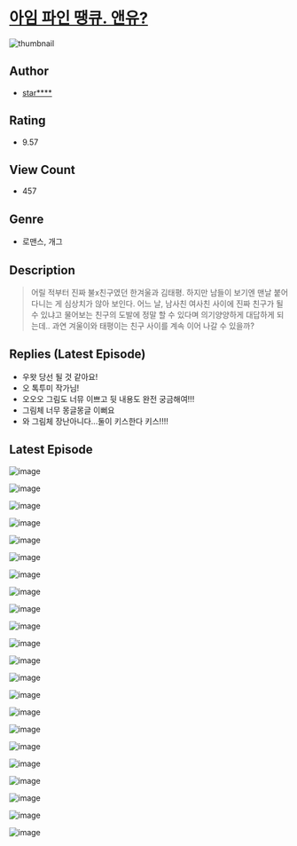 # [아임 파인 땡큐. 앤유?](https://comic.naver.com/challenge/list?titleId=811395)
![thumbnail](https://image-comic.pstatic.net/user_contents_data/challenge_comic/2023/05/27/367309/upload_3774405952743355700_480x623.jpeg)

## Author
- [star****](https://comic.naver.com/artistTitle?id=367309)

## Rating
- 9.57

## View Count
- 457

## Genre
- 로맨스, 개그

## Description
> 어릴 적부터 진짜 불x친구였던 한겨울과 김태평. 하지만 남들이 보기엔 맨날 붙어 다니는 게 심상치가 않아 보인다. 어느 날, 남사친 여사친 사이에 진짜 친구가 될 수 있냐고 물어보는 친구의 도발에 정말 할 수 있다며 의기양양하게 대답하게 되는데.. 과연 겨울이와 태평이는 친구 사이를 계속 이어 나갈 수 있을까?

## Replies (Latest Episode)
- 우왓 당선 될 것 같아요!
- 오 톡투미 작가님!
- 오오오 그림도 너뮤 이쁘고 뒷 내용도 완전 궁금해여!!!
- 그림체 너무 몽글몽글 이뻐요
- 와 그림체 장난아니다...둘이 키스한다 키스!!!!

## Latest Episode
![image](https://image-comic.pstatic.net/user_contents_data/challenge_comic/2023/05/26/367309/upload_4121697879451579190.jpeg)

![image](https://image-comic.pstatic.net/user_contents_data/challenge_comic/2023/05/26/367309/upload_3846690045371429941.jpeg)

![image](https://image-comic.pstatic.net/user_contents_data/challenge_comic/2023/05/26/367309/upload_4122308112599429176.jpeg)

![image](https://image-comic.pstatic.net/user_contents_data/challenge_comic/2023/05/26/367309/upload_4121697695526183221.jpeg)

![image](https://image-comic.pstatic.net/user_contents_data/challenge_comic/2023/05/26/367309/upload_3546082463369486642.jpeg)

![image](https://image-comic.pstatic.net/user_contents_data/challenge_comic/2023/05/26/367309/upload_3905013820139057509.jpeg)

![image](https://image-comic.pstatic.net/user_contents_data/challenge_comic/2023/05/26/367309/upload_7149803295181256247.jpeg)

![image](https://image-comic.pstatic.net/user_contents_data/challenge_comic/2023/05/26/367309/upload_3616725187000689208.jpeg)

![image](https://image-comic.pstatic.net/user_contents_data/challenge_comic/2023/05/26/367309/upload_7076337407153616484.jpeg)

![image](https://image-comic.pstatic.net/user_contents_data/challenge_comic/2023/05/26/367309/upload_7365412028568254563.jpeg)

![image](https://image-comic.pstatic.net/user_contents_data/challenge_comic/2023/05/26/367309/upload_3690529909290657075.jpeg)

![image](https://image-comic.pstatic.net/user_contents_data/challenge_comic/2023/05/26/367309/upload_3774641243229217635.jpeg)

![image](https://image-comic.pstatic.net/user_contents_data/challenge_comic/2023/05/26/367309/upload_7219941116080382514.jpeg)

![image](https://image-comic.pstatic.net/user_contents_data/challenge_comic/2023/05/26/367309/upload_7219891659565183288.jpeg)

![image](https://image-comic.pstatic.net/user_contents_data/challenge_comic/2023/05/26/367309/upload_7234524153551140664.jpeg)

![image](https://image-comic.pstatic.net/user_contents_data/challenge_comic/2023/05/26/367309/upload_3617904735277049401.jpeg)

![image](https://image-comic.pstatic.net/user_contents_data/challenge_comic/2023/05/26/367309/upload_3847027586800707173.jpeg)

![image](https://image-comic.pstatic.net/user_contents_data/challenge_comic/2023/05/26/367309/upload_3919593156083135077.jpeg)

![image](https://image-comic.pstatic.net/user_contents_data/challenge_comic/2023/05/26/367309/upload_7377240578116302898.jpeg)

![image](https://image-comic.pstatic.net/user_contents_data/challenge_comic/2023/05/26/367309/upload_3617573791702528865.jpeg)

![image](https://image-comic.pstatic.net/user_contents_data/challenge_comic/2023/05/26/367309/upload_3617347313010763105.jpeg)

![image](https://image-comic.pstatic.net/user_contents_data/challenge_comic/2023/05/26/367309/upload_7220731893429449264.jpeg)
